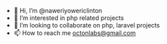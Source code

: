 - 👋 Hi, I’m @naweriyowericlinton
- 👀 I’m interested in php related projects
- 💞️ I’m looking to collaborate on php, laravel projects
- 📫 How to reach me octonlabs@gmail.com

<!---
naweriyowericlinton/naweriyowericlinton is a ✨ special ✨ repository because its `README.md` (this file) appears on your GitHub profile.
You can click the Preview link to take a look at your changes.
--->
